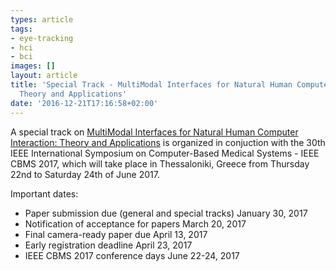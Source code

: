 ```yaml
---
types: article
tags:
- eye-tracking
- hci
- bci
images: []
layout: article
title: 'Special Track - MultiModal Interfaces for Natural Human Computer Interaction:
  Theory and Applications'
date: '2016-12-21T17:16:58+02:00'
---
```

<p>A special track on <a href="http://cbms2017.org/content/st7-multimodal-interfaces-natural-human-computer-interaction-theory-and-applications">MultiModal Interfaces for Natural Human Computer Interaction: Theory and Applications</a> is organized in conjuction with the 30th IEEE&nbsp;International Symposium on Computer-Based Medical Systems - IEEE CBMS 2017, which will take place in Thessaloniki, Greece from Thursday 22nd to Saturday 24th of June 2017.</p>
<p>Important dates:</p>
<ul>
	<li>Paper submission due (general and special tracks) January 30, 2017</li>
	<li>Notification of acceptance for papers March 20, 2017</li>
	<li>Final camera-ready paper due April 13, 2017</li>
	<li>Early registration deadline April 23, 2017</li>
	<li>IEEE CBMS 2017 conference days June 22-24, 2017</li>
</ul>
